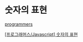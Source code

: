 # 숫자의 표현

[programmers](https://programmers.co.kr/learn/courses/30/lessons/12924)

[[프로그래머스/Javascript] 숫자의 표현](https://velog.io/@feyouhyun0957/%ED%94%84%EB%A1%9C%EA%B7%B8%EB%9E%98%EB%A8%B8%EC%8A%A4-%EC%88%AB%EC%9E%90%EC%9D%98-%ED%91%9C%ED%98%84-JS)